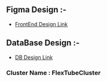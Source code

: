 ## Figma Design :-

- [FrontEnd Design Link](https://www.figma.com/file/shmxWL5FKRO5GNOPPopBg6/PLAY?type=design&node-id=0-1&mode=design&t=ndPA9Qh8Wy7dRbYP-0)

## DataBase Design :-

- [DB Design Link](https://app.eraser.io/workspace/YtPqZ1VogxGy1jzIDkzj)

### Cluster Name : FlexTubeCluster